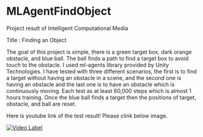 # MLAgentFindObject

Project result of Intelligent Computational Media
 
Title : Finding an Object

The goal of this project is simple, there is a green target box, dark orange obstacle, and blue ball. The ball finds a path to find a target box to avoid touch to the obstacle. I used ml-agents library provided by Unity Technologies. I have tested with three different scenarios, the first is to find a target without having an obstacle in a scene, and the second one is having an obstacle and the last one is to have an obstacle which is continuously moving. Each test as at least 60,000 steps which is almost 1 hours training. Once the blue ball finds a target then the positions of target, obstacle, and ball are reset. 

Here is youtube link of the test result! Please clink below image.

[![Video Label](http://img.youtube.com/vi/7hp2_FedO6o/0.jpg)](https://youtu.be/7hp2_FedO6o?t=0s)


